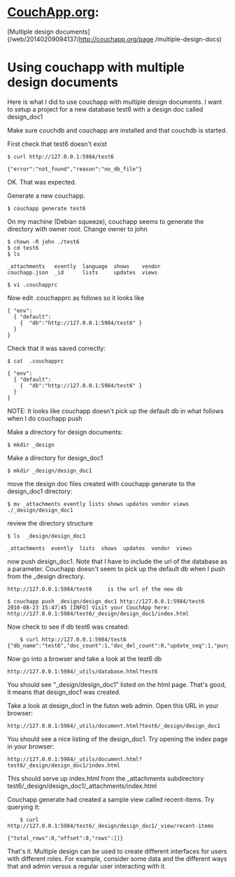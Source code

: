# **[CouchApp.org](/web/20140209094137/http://couchapp.org/page/index):**
[Multiple design documents](/web/20140209094137/http://couchapp.org/page
/multiple-design-docs)

# Using couchapp with multiple design documents

Here is what I did to use couchapp with multiple design documents. I want to
setup a project for a new database test6 with a design doc called design_doc1

Make sure couchdb and couchapp are installed and that couchdb is started.

First check that test6 doesn't exist

    
    
    $ curl http://127.0.0.1:5984/test6
    
    {"error":"not_found","reason":"no_db_file"}
    

OK. That was expected.

Generate a new couchapp.

    
    
    $ couchapp generate test6
    

On my machine (Debian squeeze), couchapp seems to generate the directory with
owner root. Change owner to john

    
    
    $ chown -R john ./test6
    $ cd test6
    $ ls
    
    _attachments   evently  language  shows    vendor
    couchapp.json  _id      lists     updates  views
    
    $ vi .couchapprc
    

Now edit .couchapprc as follows so it looks like

    
    
    { "env":
      { "default":
        {  "db":"http://127.0.0.1:5984/test6" }
      }
    }
    

Check that it was saved correctly:

    
    
    $ cat  .couchapprc
    
    { "env":
      { "default":
        {  "db":"http://127.0.0.1:5984/test6" }
      }
    }
    

NOTE: It looks like couchapp doesn't pick up the default db in what follows
when I do couchapp push

Make a directory for design documents:

    
    
    $ mkdir _design
    

Make a directory for design_doc1

    
    
    $ mkdir _design/design_doc1
    

move the design doc files created with couchapp generate to the design_doc1
directory:

    
    
    $ mv _attachments evently lists shows updates vendor views ./_design/design_doc1
    

review the directory structure

    
    
    $ ls  _design/design_doc1
    
    _attachments  evently  lists  shows  updates  vendor  views
    

now push design_doc1. Note that I have to include the url of the database as a
parameter. Couchapp doesn't seem to pick up the default db when I push from
the _design directory.

    
    
    http://127.0.0.1:5984/test6     is the url of the new db
    
    $ couchapp push _design/design_doc1 http://127.0.0.1:5984/test6
    2010-08-23 15:47:45 [INFO] Visit your CouchApp here:
    http://127.0.0.1:5984/test6/_design/design_doc1/index.html
    

Now check to see if db test6 was created:

    
    
        $ curl http://127.0.0.1:5984/test6
    {"db_name":"test6","doc_count":1,"doc_del_count":0,"update_seq":1,"purge_seq":0,"compact_running":false,"disk_size":106585,"instance_start_time":"1282603665650439","disk_format_version":5}
    

Now go into a browser and take a look at the test6 db

    
    
    http://127.0.0.1:5984/_utils/database.html?test6
    

You should see "_design/design_doc1" listed on the html page. That's good, it
means that design_doc1 was created.

Take a look at design_doc1 in the futon web admin. Open this URL in your
browser:

    
    
    http://127.0.0.1:5984/_utils/document.html?test6/_design/design_doc1
    

You should see a nice listing of the design_doc1. Try opening the index page
in your browser:

    
    
    http://127.0.0.1:5984/_utils/document.html?test6/_design/design_doc1/index.html
    

This should serve up index.html from the _attachments subdirectory
test6/_design/design_doc1/_attachments/index.html

Couchapp generate had created a sample view called recent-items. Try querying
it:

    
    
        $ curl http://127.0.0.1:5984/test6/_design/design_doc1/_view/recent-items
    
    {"total_rows":0,"offset":0,"rows":[]}
    

That's it. Multiple design can be used to create different interfaces for
users with different roles. For example, consider some data and the different
ways that and admin versus a regular user interacting with it.


